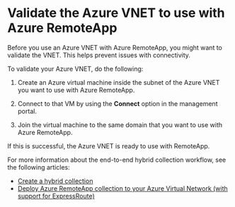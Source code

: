 
<properties
    pageTitle="Validate the Azure VNET to use with Azure RemoteApp"
    description="Learn how to make sure your Azure VNET is ready to use with Azure RemoteApp"
    services="remoteapp"
    documentationCenter=""
    authors="lizap"
    manager="mbaldwin" />

<tags
    ms.service="remoteapp"
    ms.date="08/12/2015"
    wacn.date="" />



# Validate the Azure VNET to use with Azure RemoteApp

Before you use an Azure VNET with Azure RemoteApp, you might want to validate the VNET. This helps prevent issues with connectivity.

To validate your Azure VNET, do the following:

1. Create an Azure virtual machine inside the subnet of the Azure VNET you want to use with Azure RemoteApp.

2. Connect to that VM by using the **Connect** option in the management portal.
3. Join the virtual machine to the same domain that you want to use with Azure RemoteApp.

If this is successful, the Azure VNET is ready to use with RemoteApp.

For more information about the end-to-end hybrid collection workflow, see the following articles:

- [Create a hybrid collection](/documentation/articles/remoteapp-create-hybrid-deployment)
- [Deploy Azure RemoteApp collection to your Azure Virtual Network (with support for ExpressRoute)](http://blogs.msdn.com/b/rds/archive/2015/04/23/deploy-azure-remoteapp-collection-to-your-azure-virtual-network-with-support-for-expressroute.aspx)
 